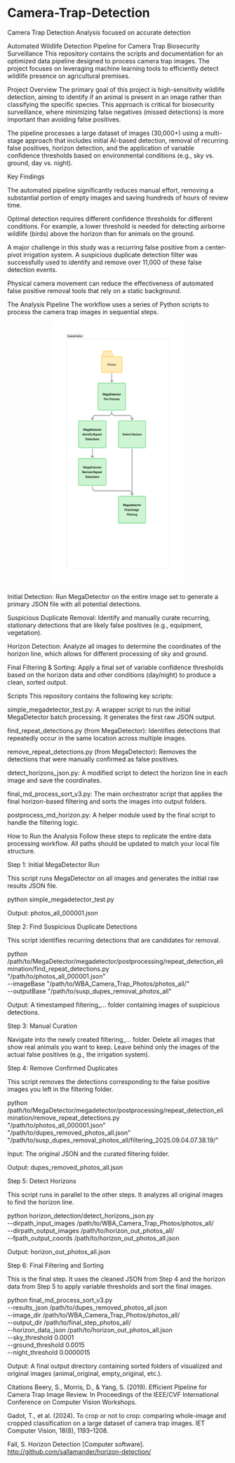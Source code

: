 # Camera-Trap-Detection
Camera Trap Detection Analysis focused on accurate detection


Automated Wildlife Detection Pipeline for Camera Trap Biosecurity Surveillance
This repository contains the scripts and documentation for an optimized data pipeline designed to process camera trap images. The project focuses on leveraging machine learning tools to efficiently detect wildlife presence on agricultural premises.

Project Overview
The primary goal of this project is high-sensitivity wildlife detection, aiming to identify if an animal is present in an image rather than classifying the specific species. This approach is critical for biosecurity surveillance, where minimizing false negatives (missed detections) is more important than avoiding false positives.

The pipeline processes a large dataset of images (30,000+) using a multi-stage approach that includes initial AI-based detection, removal of recurring false positives, horizon detection, and the application of variable confidence thresholds based on environmental conditions (e.g., sky vs. ground, day vs. night).

Key Findings

The automated pipeline significantly reduces manual effort, removing a substantial portion of empty images and saving hundreds of hours of review time.

Optimal detection requires different confidence thresholds for different conditions. For example, a lower threshold is needed for detecting airborne wildlife (birds) above the horizon than for animals on the ground.

A major challenge in this study was a recurring false positive from a center-pivot irrigation system. A suspicious duplicate detection filter was successfully used to identify and remove over 11,000 of these false detection events.

Physical camera movement can reduce the effectiveness of automated false positive removal tools that rely on a static background.

The Analysis Pipeline
The workflow uses a series of Python scripts to process the camera trap images in sequential steps.

<p align="center">
  <img src="images/Camera Trap Detection.pdf" width="300" height="600">
</p>


Initial Detection: Run MegaDetector on the entire image set to generate a primary JSON file with all potential detections.

Suspicious Duplicate Removal: Identify and manually curate recurring, stationary detections that are likely false positives (e.g., equipment, vegetation).

Horizon Detection: Analyze all images to determine the coordinates of the horizon line, which allows for different processing of sky and ground.

Final Filtering & Sorting: Apply a final set of variable confidence thresholds based on the horizon data and other conditions (day/night) to produce a clean, sorted output.

Scripts
This repository contains the following key scripts:

simple_megadetector_test.py: A wrapper script to run the initial MegaDetector batch processing. It generates the first raw JSON output.

find_repeat_detections.py (from MegaDetector): Identifies detections that repeatedly occur in the same location across multiple images.

remove_repeat_detections.py (from MegaDetector): Removes the detections that were manually confirmed as false positives.

detect_horizons_json.py: A modified script to detect the horizon line in each image and save the coordinates.

final_md_process_sort_v3.py: The main orchestrator script that applies the final horizon-based filtering and sorts the images into output folders.

postprocess_md_horizon.py: A helper module used by the final script to handle the filtering logic.

How to Run the Analysis
Follow these steps to replicate the entire data processing workflow. All paths should be updated to match your local file structure.

Step 1: Initial MegaDetector Run

This script runs MegaDetector on all images and generates the initial raw results JSON file.

python simple_megadetector_test.py

Output: photos_all_000001.json

Step 2: Find Suspicious Duplicate Detections

This script identifies recurring detections that are candidates for removal.

python /path/to/MegaDetector/megadetector/postprocessing/repeat_detection_elimination/find_repeat_detections.py \
    "/path/to/photos_all_000001.json" \
    --imageBase "/path/to/WBA_Camera_Trap_Photos/photos_all/" \
    --outputBase "/path/to/susp_dupes_removal_photos_all"

Output: A timestamped filtering_... folder containing images of suspicious detections.

Step 3: Manual Curation

Navigate into the newly created filtering_... folder. Delete all images that show real animals you want to keep. Leave behind only the images of the actual false positives (e.g., the irrigation system).

Step 4: Remove Confirmed Duplicates

This script removes the detections corresponding to the false positive images you left in the filtering folder.

python /path/to/MegaDetector/megadetector/postprocessing/repeat_detection_elimination/remove_repeat_detections.py \
    "/path/to/photos_all_000001.json" \
    "/path/to/dupes_removed_photos_all.json" \
    "/path/to/susp_dupes_removal_photos_all/filtering_2025.09.04.07.38.19/"

Input: The original JSON and the curated filtering folder.

Output: dupes_removed_photos_all.json

Step 5: Detect Horizons

This script runs in parallel to the other steps. It analyzes all original images to find the horizon line.

python horizon_detection/detect_horizons_json.py \
    --dirpath_input_images /path/to/WBA_Camera_Trap_Photos/photos_all/ \
    --dirpath_output_images /path/to/horizon_out_photos_all/ \
    --fpath_output_coords /path/to/horizon_out_photos_all.json

Output: horizon_out_photos_all.json

Step 6: Final Filtering and Sorting

This is the final step. It uses the cleaned JSON from Step 4 and the horizon data from Step 5 to apply variable thresholds and sort the final images.

python final_md_process_sort_v3.py \
    --results_json /path/to/dupes_removed_photos_all.json \
    --image_dir /path/to/WBA_Camera_Trap_Photos/photos_all/ \
    --output_dir /path/to/final_step_photos_all/ \
    --horizon_data_json /path/to/horizon_out_photos_all.json \
    --sky_threshold 0.0001 \
    --ground_threshold 0.0015 \
    --night_threshold 0.0000015

Output: A final output directory containing sorted folders of visualized and original images (animal_original, empty_original, etc.).

Citations
Beery, S., Morris, D., & Yang, S. (2019). Efficient Pipeline for Camera Trap Image Review. In Proceedings of the IEEE/CVF International Conference on Computer Vision Workshops.

Gadot, T., et al. (2024). To crop or not to crop: comparing whole-image and cropped classification on a large dataset of camera trap images. IET Computer Vision, 18(8), 1193–1208.

Fall, S. Horizon Detection [Computer software]. http://github.com/sallamander/horizon-detection/

